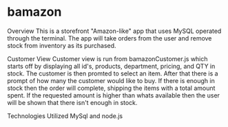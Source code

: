 # bamazon

Overview
This is a storefront "Amazon-like" app that uses MySQL operated through the terminal. The app will take orders from the user and remove stock from inventory as its purchased. 

Customer View
Customer view is run from bamazonCustomer.js which starts off by displaying all id's, products, department, pricing, and QTY in stock. The customer is then promted to select an item. After that there is a prompt of how many the customer would like to buy. If there is enough in stock then the order will complete, shipping the items with a total amount spent. If the requested amount is higher than whats available then the user will be shown that there isn't enough in stock.

Technologies Utilized
MySql and node.js